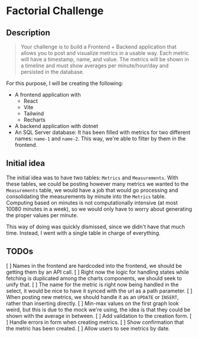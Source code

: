 # Factorial Challenge

## Description

> Your challenge is to build a Frontend + Backend application that allows you to post and visualize metrics in a usable way. Each metric will have a timestamp, name, and value. The metrics will be shown in a timeline and must show averages per minute/hour/day and persisted in the database.

For this purpose, I will be creating the following:

- A frontend application with
  - React
  - Vite
  - Tailwind
  - Recharts
- A backend application with dotnet
- An SQL Server database: It has been filled with metrics for two different names: `name-1` and `name-2`. This way, we're able to filter by them in the frontend.

## Initial idea

The initial idea was to have two tables: `Metrics` and `Measurements`. With these tables, we could be posting however many metrics we wanted to the `Measurements` table, we would have a job that would go processing and consolidating the measurements by minute into the `Metrics` table. Computing based on minutes is not computationally intensive (at most 10080 minutes in a week), so we would only have to worry about generating the proper values per minute.

This way of doing was quickly dismissed, since we didn't have that much time. Instead, I went with a single table in charge of everything.

## TODOs

[ ] Names in the frontend are hardcoded into the frontend, we should be getting them by an API call.
[ ] Right now the logic for handling states while fetching is duplicated among the charts components, we should seek to unify that.
[ ] The name for the metric is right now being handled in the select, it would be nice to have it synced with the url as a path parameter.
[ ] When posting new metrics, we should handle it as an `UPDATE` or `INSERT`, rather than inserting directly.
[ ] Min-max values on the first graph look weird, but this is due to the mock we're using, the idea is that they could be shown with the average in between.
[ ] Add validation to the creation form.
[ ] Handle errors in form when creating metrics.
[ ] Show confirmation that the metric has been created.
[ ] Allow users to see metrics by date.
